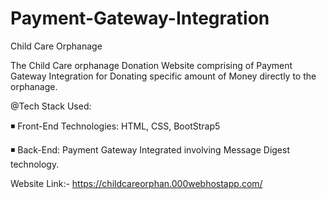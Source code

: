 # Payment-Gateway-Integration
Child Care Orphanage

The Child Care orphanage Donation Website comprising of Payment Gateway Integration for Donating specific amount of Money directly to the orphanage.

@Tech Stack Used:

◾ Front-End Technologies: HTML, CSS, BootStrap5

◾ Back-End: Payment Gateway Integrated involving Message Digest technology.

Website Link:- https://childcareorphan.000webhostapp.com/
